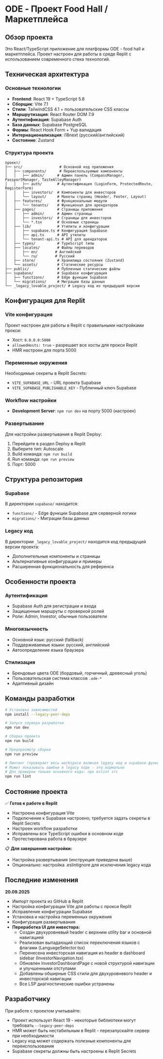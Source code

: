 # ODE - Проект Food Hall / Маркетплейса

## Обзор проекта
Это React/TypeScript приложение для платформы ODE - food hall и маркетплейса. Проект настроен для работы в среде Replit с использованием современного стека технологий.

## Техническая архитектура

### Основные технологии
- **Frontend**: React 19 + TypeScript 5.8
- **Сборщик**: Vite 7.1
- **Стили**: TailwindCSS 4.1 + пользовательские CSS классы
- **Маршрутизация**: React Router DOM 7.9
- **Аутентификация**: Supabase Auth
- **База данных**: Supabase PostgreSQL
- **Формы**: React Hook Form + Yup валидация
- **Интернационализация**: i18next (русский/английский)
- **Состояние**: Zustand

### Структура проекта
```
проект/
├── src/                 # Основной код приложения
│   ├── components/      # Переиспользуемые компоненты
│   │   ├── admin/      # Админ панель (CompassManager, PassportManager, TasteAlleyManager)
│   │   ├── auth/       # Аутентификация (LoginForm, ProtectedRoute, RegisterForm)
│   │   ├── investors/  # Компоненты для инвесторов
│   │   └── layout/     # Макеты страниц (Header, Footer, Layout)
│   ├── features/       # Функциональные модули
│   │   └── tenants/    # Функционал для арендаторов
│   ├── pages/          # Страницы приложения
│   │   ├── admin/      # Админ страницы
│   │   ├── investors/  # Страницы для инвесторов
│   │   └── *.tsx       # Основные страницы
│   ├── lib/            # Утилиты и конфигурации
│   │   ├── supabase.ts # Конфигурация Supabase
│   │   ├── api.ts      # API утилиты
│   │   └── tenant-api.ts # API для арендаторов
│   ├── types/          # TypeScript типы
│   ├── locales/        # Файлы переводов
│   │   ├── en/        # Английский
│   │   └── ru/        # Русский
│   ├── store/          # Хранилища состояния (Zustand)
│   └── assets/         # Статические ресурсы
├── public/             # Публичные статические файлы
├── supabase/           # Supabase конфигурация
│   ├── functions/      # Edge функции Supabase
│   └── migrations/     # Миграции базы данных
└── _legacy_lovable_project/ # Legacy код из предыдущей версии
```

## Конфигурация для Replit

### Vite конфигурация
Проект настроен для работы в Replit с правильными настройками прокси:
- Хост: `0.0.0.0:5000` 
- `allowedHosts: true` - разрешает все хосты для прокси Replit
- HMR настроен для порта 5000

### Переменные окружения
Необходимые секреты в Replit Secrets:
- `VITE_SUPABASE_URL` - URL проекта Supabase
- `VITE_SUPABASE_PUBLISHABLE_KEY` - Публичный ключ Supabase

### Workflow настройки
- **Development Server**: `npm run dev` на порту 5000 (настроен)

### Развертывание
Для настройки развертывания в Replit Deploy:
1. Перейдите в раздел Deploy в Replit
2. Выберите тип: Autoscale
3. Build команда: `npm run build`
4. Run команда: `npm run preview`
5. Порт: 5000

## Структура репозитория

### Supabase 
В директории `supabase/` находится:
- `functions/` - Edge функции Supabase для серверной логики
- `migrations/` - Миграции базы данных

### Legacy код
В директории `_legacy_lovable_project/` находится код предыдущей версии проекта:
- Дополнительные компоненты и страницы  
- Альтернативные конфигурации и примеры
- Расширенная функциональность для референса

## Особенности проекта

### Аутентификация
- Supabase Auth для регистрации и входа
- Защищенные маршруты с проверкой ролей
- Роли: Admin, Investor, обычные пользователи

### Многоязычность  
- Основной язык: русский (fallback)
- Поддерживаемые языки: русский, английский
- Автоопределение языка браузера

### Стилизация
- Брендовые цвета ODE (бордовый, горчичный, древесный уголь)
- Пользовательская система классов `.ode-*`
- Адаптивный дизайн

## Команды разработки

```bash
# Установка зависимостей
npm install --legacy-peer-deps

# Запуск сервера разработки
npm run dev

# Сборка проекта
npm run build  

# Предпросмотр сборки
npm run preview

# Линтинг (проверяет весь workspace включая legacy код и supabase функции)
# Может показывать ошибки в legacy коде - это нормально
# Для проверки только основного кода: npx eslint src
npm run lint
```

## Состояние проекта
✅ **Готов к работе в Replit**
- Настроена конфигурация Vite
- Подключение к Supabase настроено; требуется задать секреты в Replit Secrets  
- Настроен workflow разработки
- Исправлены все TypeScript ошибки в основном коде
- Протестирована работа в браузере

📋 **Для завершения настройки:**
- Настройка развертывания (инструкция приведена выше)
- Опционально: настройка .eslintignore для исключения legacy кода

## Последние изменения
**20.09.2025**
- Импорт проекта из GitHub в Replit
- Настройка конфигурации Vite для работы с прокси Replit
- Исправление конфигурации Supabase
- Установка и настройка переменных окружения
- Конфигурация развертывания
- **Переработка UI для инвестора:**
  - Создан двухуровневый header с верхним utility bar и основной навигацией
  - Реализован выпадающий список переключения языков с флагами (LanguageSelector.tsx)
  - Перенесена инвесторская навигация из header в dashboard sidebar (InvestorNavigation.tsx)
  - Обновлен InvestorDashboardPage с новой структурой навигации и улучшенными отступами
  - Добавлены обширные CSS стили для двухуровневого header и инвесторской навигации
  - Все LSP диагностические ошибки устранены

## Разработчику
При работе с проектом учитывайте:
- Проект использует React 19 - некоторые библиотеки могут требовать `--legacy-peer-deps`
- HMR может быть нестабильным в Replit - перезапускайте сервер при необходимости  
- Legacy код может содержать полезные компоненты для переиспользования
- Supabase секреты должны быть настроены в Replit Secrets
